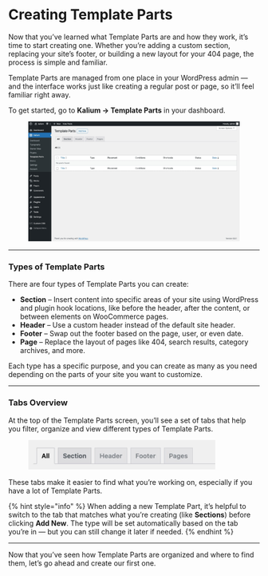 # Creating Template Parts

Now that you’ve learned what Template Parts are and how they work, it’s time to start creating one. Whether you’re adding a custom section, replacing your site’s footer, or building a new layout for your 404 page, the process is simple and familiar.

Template Parts are managed from one place in your WordPress admin — and the interface works just like creating a regular post or page, so it’ll feel familiar right away.

To get started, go to **Kalium → Template Parts** in your dashboard.

<figure><img src="../.gitbook/assets/tparts.jpg" alt=""><figcaption></figcaption></figure>

***

### Types of Template Parts

There are four types of Template Parts you can create:

* **Section** – Insert content into specific areas of your site using WordPress and plugin hook locations, like before the header, after the content, or between elements on WooCommerce pages.
* **Header** – Use a custom header instead of the default site header.
* **Footer** – Swap out the footer based on the page, user, or even date.
* **Page** – Replace the layout of pages like 404, search results, category archives, and more.

Each type has a specific purpose, and you can create as many as you need depending on the parts of your site you want to customize.

***

### Tabs Overview

At the top of the Template Parts screen, you’ll see a set of tabs that help you filter, organize and view different types of Template Parts.

<div align="left"><figure><img src="../.gitbook/assets/tabs.jpg" alt="" width="375"><figcaption></figcaption></figure></div>

These tabs make it easier to find what you’re working on, especially if you have a lot of Template Parts.

{% hint style="info" %}
When adding a new Template Part, it’s helpful to switch to the tab that matches what you’re creating (like **Sections**) before clicking **Add New**. The type will be set automatically based on the tab you’re in — but you can still change it later if needed.
{% endhint %}

***

Now that you’ve seen how Template Parts are organized and where to find them, let’s go ahead and create our first one.
